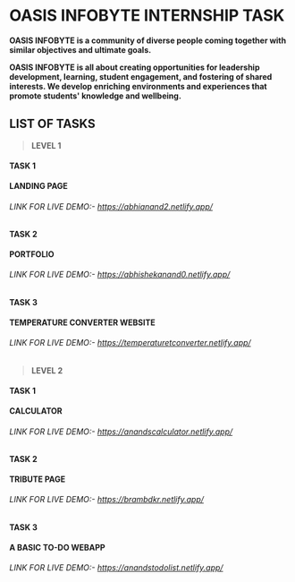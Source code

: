 # OASIS  INFOBYTE INTERNSHIP TASK

**OASIS INFOBYTE is a community of diverse people coming together with similar objectives and ultimate goals.** 


**OASIS INFOBYTE is all about creating opportunities for leadership development, learning, student engagement, and fostering of shared interests. We develop enriching environments and experiences that promote students' knowledge and wellbeing.**

## LIST OF TASKS

> **LEVEL 1**

#### TASK 1
**LANDING PAGE**
###### LINK FOR LIVE DEMO:- https://abhianand2.netlify.app/

#### TASK 2
**PORTFOLIO**
###### LINK FOR LIVE DEMO:- https://abhishekanand0.netlify.app/

#### TASK 3
**TEMPERATURE CONVERTER WEBSITE**
###### LINK FOR LIVE DEMO:- https://temperaturetconverter.netlify.app/






> **LEVEL 2**

#### TASK 1
**CALCULATOR**
###### LINK FOR LIVE DEMO:- https://anandscalculator.netlify.app/

#### TASK 2
**TRIBUTE PAGE**
###### LINK FOR LIVE DEMO:- https://brambdkr.netlify.app/

#### TASK 3
**A BASIC TO-DO WEBAPP**
###### LINK FOR LIVE DEMO:- https://anandstodolist.netlify.app/

